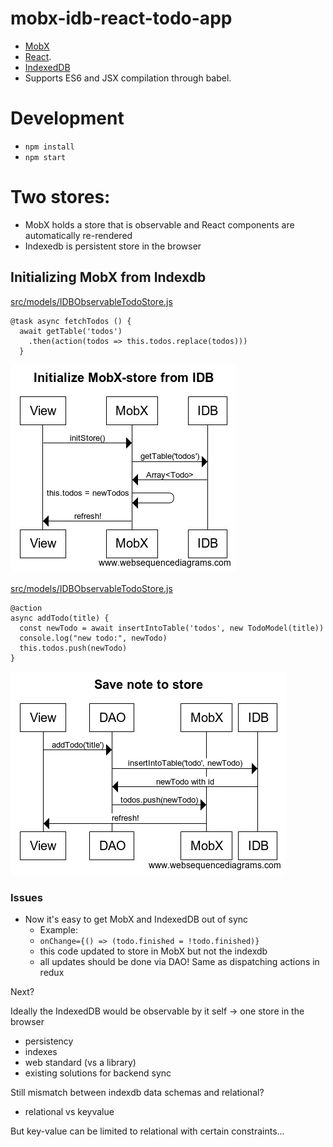 # mobx-idb-react-todo-app

- [MobX](https://mobxjs.github.io/mobx)
- [React](https://facebook.github.io/react).
- [IndexedDB](https://developer.mozilla.org/en-US/docs/Web/API/IndexedDB_API)
- Supports ES6 and JSX compilation through babel.

# Development

- `npm install`
- `npm start`

# Two stores:

- MobX holds a store that is observable and React components are automatically re-rendered
- Indexedb is persistent store in the browser

## Initializing MobX from Indexdb

[src/models/IDBObservableTodoStore.js](src/models/IDBObservableTodoStore.js)

```
@task async fetchTodos () {
  await getTable('todos')
    .then(action(todos => this.todos.replace(todos)))
  }
```

![Sequence diagram - initializing mobx](docs/img/init-mobx-with-idb.png)

[src/models/IDBObservableTodoStore.js](src/models/IDBObservableTodoStore.js)

```
@action
async addTodo(title) {
  const newTodo = await insertIntoTable('todos', new TodoModel(title))
  console.log("new todo:", newTodo)
  this.todos.push(newTodo)
}
```

![Adding new item to stores](docs/img/Save-note-to-stores.png)

### Issues

- Now it's easy to get MobX and IndexedDB out of sync
  - Example:
  - `onChange={() => (todo.finished = !todo.finished)}`
  - this code updated to store in MobX but not the indexdb
  - all updates should be done via DAO! Same as dispatching actions in redux

Next?

Ideally the IndexedDB would be observable by it self
-> one store in the browser
  - persistency
  - indexes
  - web standard (vs a library)
  - existing solutions for backend sync

Still mismatch between indexdb data schemas and relational?
- relational vs keyvalue

But key-value can be limited to relational with certain constraints...

